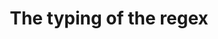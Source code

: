 ---
title: 'The typing of the regex'
url: https://thetypingoftheregex.com/
image: 1667700833000.png
tags: 'coding,fun,edu'
description: 'game for learning how rto write regex commands'
---